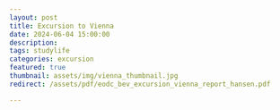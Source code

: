 ```yaml
---
layout: post
title: Excursion to Vienna
date: 2024-06-04 15:00:00
description: 
tags: studylife
categories: excursion
featured: true
thumbnail: assets/img/vienna_thumbnail.jpg
redirect: /assets/pdf/eodc_bev_excursion_vienna_report_hansen.pdf

---
```




